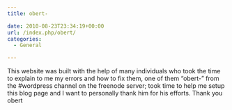 ```yaml
---
title: obert-

date: 2010-08-23T23:34:19+00:00
url: /index.php/obert/
categories:
  - General

---
```

This website was built with the help of many individuals who took the time to explain to me my errors and how to fix them, one of them &#8220;obert-&#8221; from the #wordpress channel on the freenode server; took time to help me setup this blog page and I want to personally thank him for his efforts. Thank you obert
